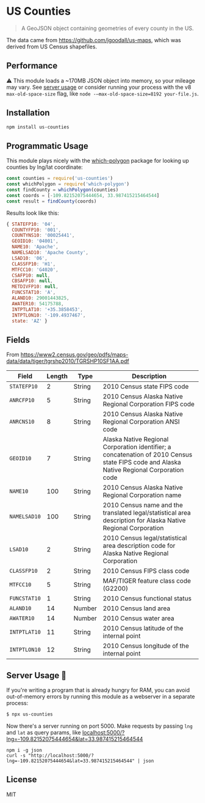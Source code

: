 # US Counties

> A GeoJSON object containing geometries of every county in the US.

The data came from https://github.com/jgoodall/us-maps, which was derived from US Census shapefiles.

## Performance

:warning: This module loads a ~170MB JSON object into memory, so your mileage may vary. See [server usage](#server-usage) or consider running your process with the v8 `max-old-space-size` flag, like `node -–max-old-space-size=8192 your-file.js`.

## Installation

```sh
npm install us-counties
```

## Programmatic Usage

This module plays nicely with the [which-polygon](https://ghub.io/which-ploygon) package for looking up counties by lng/lat coordinate:

```js
const counties = require('us-counties')
const whichPolygon = require('which-polygon')
const findCounty = whichPolygon(counties)
const coords = [-109.82152075444654, 33.987415215464544]
const result = findCounty(coords)
```

Results look like this:

```js
{ STATEFP10: '04',
  COUNTYFP10: '001',
  COUNTYNS10: '00025441',
  GEOID10: '04001',
  NAME10: 'Apache',
  NAMELSAD10: 'Apache County',
  LSAD10: '06',
  CLASSFP10: 'H1',
  MTFCC10: 'G4020',
  CSAFP10: null,
  CBSAFP10: null,
  METDIVFP10: null,
  FUNCSTAT10: 'A',
  ALAND10: 29001443825,
  AWATER10: 54175788,
  INTPTLAT10: '+35.3858453',
  INTPTLON10: '-109.4937467',
  state: 'AZ' }
```

## Fields

From https://www2.census.gov/geo/pdfs/maps-data/data/tiger/tgrshp2010/TGRSHP10SF1AA.pdf

Field | Length | Type | Description
--- | --- | --- | ---
`STATEFP10` | 2 | String | 2010 Census state FIPS code
`ANRCFP10` | 5 | String | 2010 Census Alaska Native Regional Corporation FIPS code
`ANRCNS10` | 8 | String | 2010 Census Alaska Native Regional Corporation ANSI code
`GEOID10` | 7 | String | Alaska Native Regional Corporation identifier; a concatenation of 2010 Census state FIPS code and Alaska Native Regional Corporation code
`NAME10` | 100 | String | 2010 Census Alaska Native Regional Corporation name
`NAMELSAD10` | 100 | String | 2010 Census name and the translated legal/statistical area description for Alaska Native Regional Corporation
`LSAD10` | 2 | String | 2010 Census legal/statistical area description code for Alaska Native Regional Corporation
`CLASSFP10` | 2 | String | 2010 Census FIPS class code
`MTFCC10` | 5 | String | MAF/TIGER feature class code (G2200)
`FUNCSTAT10` | 1 | String | 2010 Census functional status
`ALAND10` | 14 | Number | 2010 Census land area
`AWATER10` | 14 | Number | 2010 Census water area
`INTPTLAT10` | 11 | String | 2010 Census latitude of the internal point
`INTPTLON10` | 12 | String | 2010 Census longitude of the internal point

## Server Usage :rocket:

If you're writing a program that is already hungry for RAM, you can
avoid out-of-memory errors by running this module as a webserver in a separate process:

```sh
$ npx us-counties
```

Now there's a server running on port 5000. Make requests by passing `lng` and `lat` as query params, like [localhost:5000/?lng=-109.82152075444654&lat=33.987415215464544](http://localhost:5000/?lng=-109.82152075444654&lat=33.987415215464544)

```
npm i -g json
curl -s "http://localhost:5000/?lng=-109.82152075444654&lat=33.987415215464544" | json
```


## License

MIT
